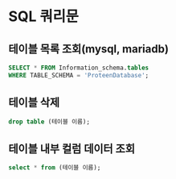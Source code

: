 # SQL 쿼리문

## 테이블 목록 조회(mysql, mariadb)

```sql
SELECT * FROM Information_schema.tables
WHERE TABLE_SCHEMA = 'ProteenDatabase';
```

## 테이블 삭제

```sql
drop table (테이블 이름);
```

## 테이블 내부 컬럼 데이터 조회

```sql
select * from (테이블 이름);
```